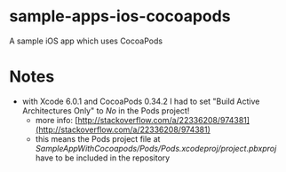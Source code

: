 sample-apps-ios-cocoapods
=========================

A sample iOS app which uses CocoaPods

# Notes

* with Xcode 6.0.1 and CocoaPods 0.34.2 I had to set "Build Active Architectures Only" to *No* in the Pods project!
	* more info: [http://stackoverflow.com/a/22336208/974381](http://stackoverflow.com/a/22336208/974381)
	* this means the Pods project file at *SampleAppWithCocoapods/Pods/Pods.xcodeproj/project.pbxproj* have to be included in the repository